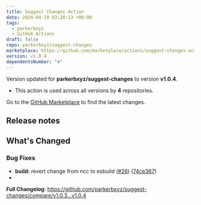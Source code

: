 ```yaml
---
title: Suggest Changes Action
date: 2024-04-10 03:28:13 +00:00
tags:
  - parkerbxyz
  - GitHub Actions
draft: false
repo: parkerbxyz/suggest-changes
marketplace: https://github.com/marketplace/actions/suggest-changes-action
version: v1.0.4
dependentsNumber: "4"
---
```



Version updated for **parkerbxyz/suggest-changes** to version **v1.0.4**.
- This action is used across all versions by **4** repositories.

Go to the [GitHub Marketplace](https://github.com/marketplace/actions/suggest-changes-action) to find the latest changes.

## Release notes

## What's Changed

### Bug Fixes

* **build:** revert change from ncc to esbuild ([#26](https://github.com/parkerbxyz/suggest-changes/issues/26)) ([74ce367](https://github.com/parkerbxyz/suggest-changes/commit/74ce367024c362b52830e597181144172a4c6b97))
* 
**Full Changelog**: https://github.com/parkerbxyz/suggest-changes/compare/v1.0.3...v1.0.4
